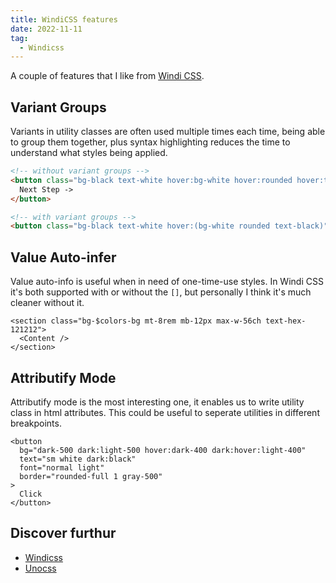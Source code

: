 ```yaml
---
title: WindiCSS features
date: 2022-11-11
tag:
  - Windicss
---
```


A couple of features that I like from [Windi CSS](https://windicss.org).

## Variant Groups

Variants in utility classes are often used multiple times each time, being able to group them together, plus syntax highlighting reduces the time to understand what styles being applied.

```html
<!-- without variant groups -->
<button class="bg-black text-white hover:bg-white hover:rounded hover:text-black">
  Next Step ->
</button>

<!-- with variant groups -->
<button class="bg-black text-white hover:(bg-white rounded text-black)">Next Step -></button>
```

## Value Auto-infer

Value auto-info is useful when in need of one-time-use styles. In Windi CSS it's both supported with or without the `[]`, but personally I think it's much cleaner without it.

```tsx
<section class="bg-$colors-bg mt-8rem mb-12px max-w-56ch text-hex-121212">
  <Content />
</section>
```

## Attributify Mode

Attributify mode is the most interesting one, it enables us to write utility class in html attributes. This could be useful to seperate utilities in different breakpoints.

```svelte
<button
  bg="dark-500 dark:light-500 hover:dark-400 dark:hover:light-400"
  text="sm white dark:black"
  font="normal light"
  border="rounded-full 1 gray-500"
>
  Click
</button>
```

## Discover furthur

- [Windicss](https://windicss.org)
- [Unocss](https://uno.antfu.me/)
